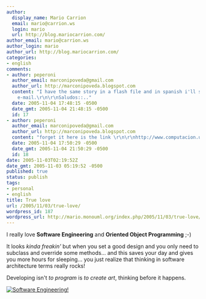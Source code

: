 ```yaml
---
author:
  display_name: Mario Carrion
  email: mario@carrion.ws
  login: mario
  url: http://blog.mariocarrion.com/
author_email: mario@carrion.ws
author_login: mario
author_url: http://blog.mariocarrion.com/
categories:
- english
comments:
- author: peperoni
  author_email: marconipoveda@gmail.com
  author_url: http://marconipoveda.blogspot.com
  content: "I have the same story in a flash file and in spanish i'll send it to by
    e-mail.\r\n\r\nSaludos::.."
  date: 2005-11-04 17:48:15 -0500
  date_gmt: 2005-11-04 21:48:15 -0500
  id: 17
- author: peperoni
  author_email: marconipoveda@gmail.com
  author_url: http://marconipoveda.blogspot.com
  content: "forget it here is the link \r\n\r\nhttp://www.computacion.uni.edu.ni/foros/modules/newbb/viewtopic.php?topic_id=509&amp;forum=34#forumpost3382"
  date: 2005-11-04 17:50:29 -0500
  date_gmt: 2005-11-04 21:50:29 -0500
  id: 18
date: 2005-11-03T02:19:52Z
date_gmt: 2005-11-03 05:19:52 -0500
published: true
status: publish
tags:
- personal
- english
title: True love
url: /2005/11/03/true-love/
wordpress_id: 187
wordpress_url: http://mario.monouml.org/index.php/2005/11/03/true-love/
---
```


<p>I really love <strong>Software Engineering</strong> and <strong>Oriented Object Programming</strong> ;-) </p>
<p>It looks <em>kinda freakin'</em> but when you set a good design and you only need to subclass and override some methods... and this saves your day and gives you more hours for sleeping... you just realize that thinking in software architecture terms really rocks!</p>
<p>Developing isn't <em>to program</em> is <em>to create art</em>, thinking before it happens.</p>
<p><a href="http://static.flickr.com/32/59264947_e74ac2ec1e_o.jpg"><img src="http://static.flickr.com/32/59264947_e74ac2ec1e_m.jpg" alt="Software Engineering!" /></a></p>
